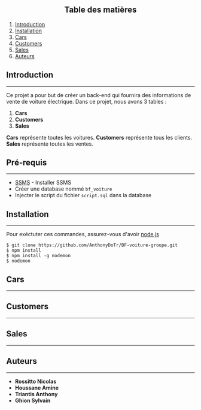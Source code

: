 ## <div align="center">Table des matières</div>

1. [Introduction](#introduction)
2. [Installation](#installation)
3. [Cars](#cars)
4. [Customers](#customers)
5. [Sales](#sales)
6. [Auteurs](#auteurs)
## Introduction
***
Ce projet a pour but de créer un back-end qui fournira des informations de vente de voiture électrique. Dans ce projet, nous avons 3 tables : 
1. **Cars**
2. **Customers**
3. **Sales**

**Cars** représente toutes les voitures.
**Customers** représente tous les clients.
**Sales** représente toutes les ventes.

## Pré-requis
***
* [SSMS](https://learn.microsoft.com/en-us/sql/ssms/download-sql-server-management-studio-ssms?view=sql-server-ver16) - Installer SSMS
* Créer une database nommé ``bf_voiture``
* Injecter le script du fichier ``script.sql`` dans la database

## Installation
***
Pour exéctuter ces commandes, assurez-vous d'avoir [node.js](https://nodejs.org/en)
```
$ git clone https://github.com/AnthonyDoTr/BF-voiture-groupe.git
$ npm install
$ npm install -g nodemon
$ nodemon
```

## Cars
***

## Customers
***

## Sales
***

## Auteurs
***
* **Rossitto Nicolas**
* **Houssane Amine**
* **Triantis Anthony**
* **Ghion Sylvain**
